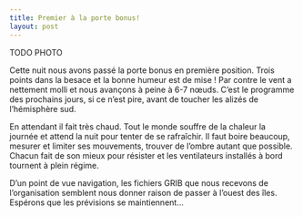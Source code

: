 ```yaml
---
title: Premier à la porte bonus!
layout: post
---
```


TODO PHOTO

Cette nuit nous avons passé la porte bonus en première position. Trois points dans la besace et la bonne humeur est de mise ! Par contre le vent a nettement molli et nous avançons à peine à 6-7 nœuds. C’est le programme des prochains jours, si ce n’est pire, avant de toucher les alizés de l’hémisphère sud.

En attendant il fait très chaud. Tout le monde souffre de la chaleur la journée et attend la nuit pour tenter de se rafraîchir. Il faut boire beaucoup, mesurer et limiter ses mouvements, trouver de l’ombre autant que possible. Chacun fait de son mieux pour résister et les ventilateurs installés à bord tournent à plein régime.

D’un point de vue navigation, les fichiers GRIB que nous recevons de l’organisation semblent nous donner raison de passer à l’ouest des îles. Espérons que les prévisions se maintiennent…
